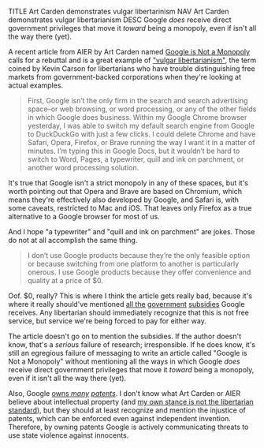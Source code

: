 TITLE Art Carden demonstrates vulgar libertarinism
NAV Art Carden demonstrates vulgar libertarianism
DESC Google *does* receive direct government privileges that move it *toward* being a monopoly, even if isn't all the way there (yet).

A recent article from AIER by Art Carden named [Google is Not a Monopoly](https://www.aier.org/article/google-is-not-a-monopoly/) calls for a rebuttal and is a great example of ["vulgar libertarianism"](https://c4ss.org/what-do-you-mean-by-vulgar-libertarianism-what-is-conflationism), the term coined by Kevin Carson for libertarians who have trouble distinguishing free markets from government-backed corporations when they're looking at actual examples.

> First, Google isn’t the only firm in the search and search advertising space–or web browsing, or word processing, or any of the other fields in which Google does business. Within my Google Chrome browser yesterday, I was able to switch my default search engine from Google to DuckDuckGo with just a few clicks. I could delete Chrome and have Safari, Opera, Firefox, or Brave running the way I want it in a matter of minutes. I’m typing this in Google Docs, but it wouldn’t be hard to switch to Word, Pages, a typewriter, quill and ink on parchment, or another word processing solution.

It's true that Google isn't a strict monopoly in any of these spaces, but it's worth pointing out that Opera and Brave are based on Chromium, which means they're effectively also developed by Google, and Safari is, with some caveats, restricted to Mac and iOS. That leaves only Firefox as a true alternative to a Google browser for most of us.

And I hope "a typewriter" and "quill and ink on parchment" are jokes. Those do not at all accomplish the same thing.

> I don’t use Google products because they’re the only feasible option or because switching from one platform to another is particularly onerous. I use Google products because they offer convenience and quality at a price of $0.

Oof. $0, really? This is where I think the article gets really bad, because it's where it really should've mentioned [all the](https://www.siliconvalleywatcher.com/googles-billions-in-internet-subsidies/) [government](https://www.theguardian.com/cities/2018/jul/02/us-cities-and-states-give-big-tech-93bn-in-subsidies-in-five-years-tax-breaks) [subsidies](https://qz.com/1145669/googles-true-origin-partly-lies-in-cia-and-nsa-research-grants-for-mass-surveillance/) Google receives. Any libertarian should immediately recognize that this is not free service, but service we're being forced to pay for either way.

The article doesn't go on to mention the subsidies. If the author doesn't know, that's a *serious* failure of research; irresponsible. If he does know, it's still an egregious failure of messaging to write an article called "Google is Not a Monopoly" without mentioning all the ways in which Google *does* receive direct government privileges that move it *toward* being a monopoly, even if it isn't all the way there (yet).

Also, Google [owns *many*](https://www.technologyreview.com/2013/11/29/175273/googles-growing-patent-stockpile/) [*patents*](https://electronics.howstuffworks.com/future-tech/10-weird-patents-that-google-owns.htm). I don't know what Art Carden or AIER believe about intellectual property (and [my own stance is not the libertarian standard](/protagonism/property#non-scarce-goods-freeloading)), but they should at least recognize and mention the injustice of patents, which can be enforced even against independent invention. Therefore, by owning patents Google is actively communicating threats to use state violence against innocents.
